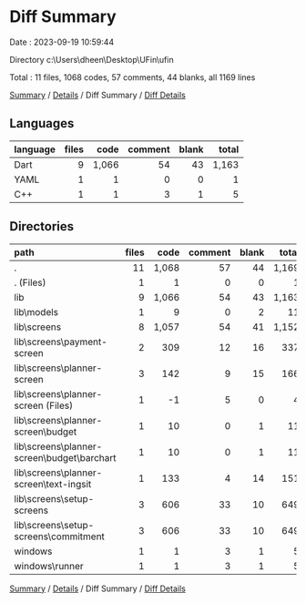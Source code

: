 # Diff Summary

Date : 2023-09-19 10:59:44

Directory c:\\Users\\dheen\\Desktop\\UFin\\ufin

Total : 11 files,  1068 codes, 57 comments, 44 blanks, all 1169 lines

[Summary](results.md) / [Details](details.md) / Diff Summary / [Diff Details](diff-details.md)

## Languages
| language | files | code | comment | blank | total |
| :--- | ---: | ---: | ---: | ---: | ---: |
| Dart | 9 | 1,066 | 54 | 43 | 1,163 |
| YAML | 1 | 1 | 0 | 0 | 1 |
| C++ | 1 | 1 | 3 | 1 | 5 |

## Directories
| path | files | code | comment | blank | total |
| :--- | ---: | ---: | ---: | ---: | ---: |
| . | 11 | 1,068 | 57 | 44 | 1,169 |
| . (Files) | 1 | 1 | 0 | 0 | 1 |
| lib | 9 | 1,066 | 54 | 43 | 1,163 |
| lib\\models | 1 | 9 | 0 | 2 | 11 |
| lib\\screens | 8 | 1,057 | 54 | 41 | 1,152 |
| lib\\screens\\payment-screen | 2 | 309 | 12 | 16 | 337 |
| lib\\screens\\planner-screen | 3 | 142 | 9 | 15 | 166 |
| lib\\screens\\planner-screen (Files) | 1 | -1 | 5 | 0 | 4 |
| lib\\screens\\planner-screen\\budget | 1 | 10 | 0 | 1 | 11 |
| lib\\screens\\planner-screen\\budget\\barchart | 1 | 10 | 0 | 1 | 11 |
| lib\\screens\\planner-screen\\text-ingsit | 1 | 133 | 4 | 14 | 151 |
| lib\\screens\\setup-screens | 3 | 606 | 33 | 10 | 649 |
| lib\\screens\\setup-screens\\commitment | 3 | 606 | 33 | 10 | 649 |
| windows | 1 | 1 | 3 | 1 | 5 |
| windows\\runner | 1 | 1 | 3 | 1 | 5 |

[Summary](results.md) / [Details](details.md) / Diff Summary / [Diff Details](diff-details.md)